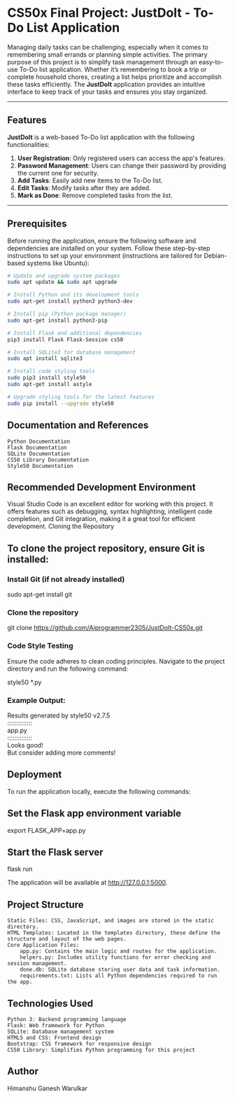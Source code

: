 # CS50x Final Project: JustDoIt - To-Do List Application  

Managing daily tasks can be challenging, especially when it comes to remembering small errands or planning simple activities. The primary purpose of this project is to simplify task management through an easy-to-use To-Do list application. Whether it’s remembering to book a trip or complete household chores, creating a list helps prioritize and accomplish these tasks efficiently. The **JustDoIt** application provides an intuitive interface to keep track of your tasks and ensures you stay organized.

---

## Features  

**JustDoIt** is a web-based To-Do list application with the following functionalities:  

1. **User Registration**: Only registered users can access the app's features.  
2. **Password Management**: Users can change their password by providing the current one for security.  
3. **Add Tasks**: Easily add new items to the To-Do list.  
4. **Edit Tasks**: Modify tasks after they are added.  
5. **Mark as Done**: Remove completed tasks from the list.  

---

## Prerequisites  

Before running the application, ensure the following software and dependencies are installed on your system. Follow these step-by-step instructions to set up your environment (instructions are tailored for Debian-based systems like Ubuntu):  

```bash
# Update and upgrade system packages
sudo apt update && sudo apt upgrade  

# Install Python and its development tools
sudo apt-get install python3 python3-dev  

# Install pip (Python package manager)
sudo apt-get install python3-pip  

# Install Flask and additional dependencies
pip3 install Flask Flask-Session cs50  

# Install SQLite3 for database management
sudo apt install sqlite3  

# Install code styling tools
sudo pip3 install style50  
sudo apt-get install astyle  

# Upgrade styling tools for the latest features
sudo pip install --upgrade style50

```
 
## Documentation and References

    Python Documentation
    Flask Documentation
    SQLite Documentation
    CS50 Library Documentation
    Style50 Documentation

## Recommended Development Environment

Visual Studio Code is an excellent editor for working with this project. It offers features such as debugging, syntax highlighting, intelligent code completion, and Git integration, making it a great tool for efficient development.
Cloning the Repository

## To clone the project repository, ensure Git is installed:

### Install Git (if not already installed)
sudo apt-get install git  

### Clone the repository
git clone https://github.com/Aiprogrammer2305/JustDoIt-CS50x.git  

### Code Style Testing

Ensure the code adheres to clean coding principles. Navigate to the project directory and run the following command:

style50 *.py  

### Example Output:

Results generated by style50 v2.7.5  
::::::::::::::  
app.py  
::::::::::::::  
Looks good!  
But consider adding more comments!  

## Deployment

To run the application locally, execute the following commands:

## Set the Flask app environment variable
export FLASK_APP=app.py  

## Start the Flask server
flask run  

The application will be available at http://127.0.0.1:5000.
## Project Structure

    Static Files: CSS, JavaScript, and images are stored in the static directory.
    HTML Templates: Located in the templates directory, these define the structure and layout of the web pages.
    Core Application Files:
        app.py: Contains the main logic and routes for the application.
        helpers.py: Includes utility functions for error checking and session management.
        done.db: SQLite database storing user data and task information.
        requirements.txt: Lists all Python dependencies required to run the app.

## Technologies Used

    Python 3: Backend programming language
    Flask: Web framework for Python
    SQLite: Database management system
    HTML5 and CSS: Frontend design
    Bootstrap: CSS framework for responsive design
    CS50 Library: Simplifies Python programming for this project

## Author

Himanshu Ganesh Warulkar

